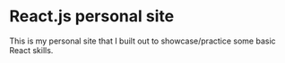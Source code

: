 # React.js personal site

This is my personal site that I built out to showcase/practice some basic React skills.
